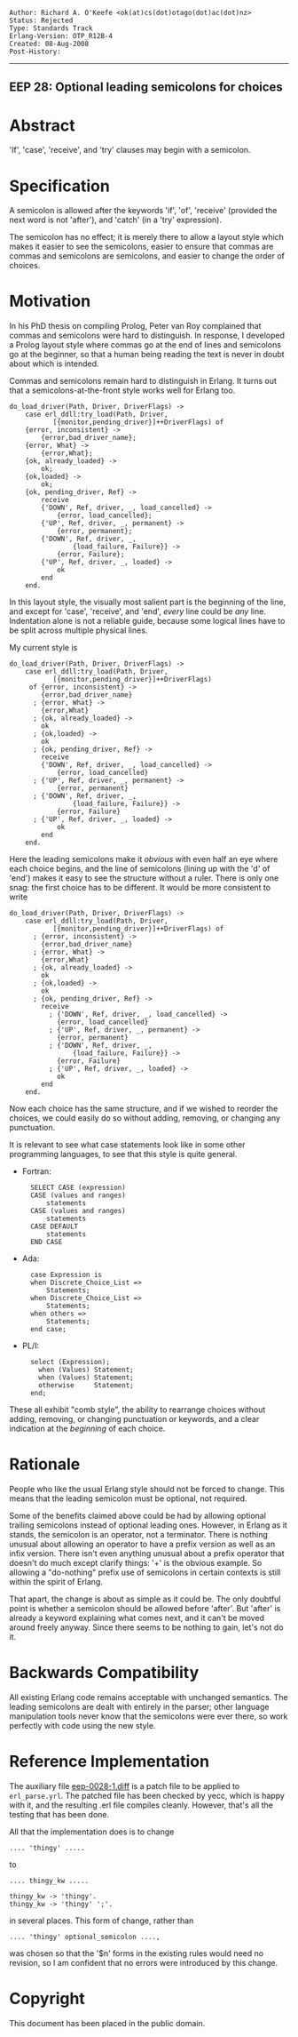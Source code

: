     Author: Richard A. O'Keefe <ok(at)cs(dot)otago(dot)ac(dot)nz>
    Status: Rejected
    Type: Standards Track
    Erlang-Version: OTP_R12B-4
    Created: 08-Aug-2008
    Post-History:
****
EEP 28: Optional leading semicolons for choices
----

Abstract
========

'If', 'case', 'receive', and 'try' clauses may begin with a semicolon.

Specification
=============

A semicolon is allowed after the keywords 'if', 'of',
'receive' (provided the next word is not 'after'),
and 'catch' (in a 'try' expression).

The semicolon has no effect; it is merely there to allow
a layout style which makes it easier to see the semicolons,
easier to ensure that commas are commas and semicolons are
semicolons, and easier to change the order of choices.

Motivation
==========

In his PhD thesis on compiling Prolog, Peter van Roy complained
that commas and semicolons were hard to distinguish.  In response,
I developed a Prolog layout style where commas go at the end of
lines and semicolons go at the beginner, so that a human being
reading the text is never in doubt about which is intended.

Commas and semicolons remain hard to distinguish in Erlang.
It turns out that a semicolons-at-the-front style works well
for Erlang too.

    do_load_driver(Path, Driver, DriverFlags) ->
        case erl_ddll:try_load(Path, Driver,
               [{monitor,pending_driver}]++DriverFlags) of
        {error, inconsistent} ->
            {error,bad_driver_name};
        {error, What} ->
            {error,What};
        {ok, already_loaded} ->
            ok;
        {ok,loaded} ->
            ok;
        {ok, pending_driver, Ref} ->
            receive
            {'DOWN', Ref, driver, _, load_cancelled} ->
                {error, load_cancelled};
            {'UP', Ref, driver, _, permanent} ->
                {error, permanent};
            {'DOWN', Ref, driver, _,
                    {load_failure, Failure}} ->
                {error, Failure};
            {'UP', Ref, driver, _, loaded} ->
                ok
            end
        end.

In this layout style, the visually most salient part is the
beginning of the line, and except for 'case', 'receive', and
'end', _every_ line could be _any_ line.  Indentation alone
is not a reliable guide, because some logical lines have to
be split across multiple physical lines.

My current style is

    do_load_driver(Path, Driver, DriverFlags) ->
        case erl_ddll:try_load(Path, Driver,
               [{monitor,pending_driver}]++DriverFlags)
         of {error, inconsistent} ->
            {error,bad_driver_name}
          ; {error, What} ->
            {error,What}
          ; {ok, already_loaded} ->
            ok
          ; {ok,loaded} ->
            ok
          ; {ok, pending_driver, Ref} ->
            receive
            {'DOWN', Ref, driver, _, load_cancelled} ->
                {error, load_cancelled}
          ; {'UP', Ref, driver, _, permanent} ->
                {error, permanent}
          ; {'DOWN', Ref, driver, _,
                    {load_failure, Failure}} ->
                {error, Failure}
          ; {'UP', Ref, driver, _, loaded} ->
                ok
            end
        end.

Here the leading semicolons make it _obvious_ with even half
an eye where each choice begins, and the line of semicolons
(lining up with the 'd' of 'end') makes it easy to see the
structure without a ruler.  There is only one snag:  the
first choice has to be different.  It would be more consistent
to write

    do_load_driver(Path, Driver, DriverFlags) ->
        case erl_ddll:try_load(Path, Driver,
               [{monitor,pending_driver}]++DriverFlags) of
          ; {error, inconsistent} ->
            {error,bad_driver_name}
          ; {error, What} ->
            {error,What}
          ; {ok, already_loaded} ->
            ok
          ; {ok,loaded} ->
            ok
          ; {ok, pending_driver, Ref} ->
            receive
              ; {'DOWN', Ref, driver, _, load_cancelled} ->
                {error, load_cancelled}
              ; {'UP', Ref, driver, _, permanent} ->
                {error, permanent}
              ; {'DOWN', Ref, driver, _,
                    {load_failure, Failure}} ->
                {error, Failure}
              ; {'UP', Ref, driver, _, loaded} ->
                ok
            end
        end.

Now each choice has the same structure, and if we wished to
reorder the choices, we could easily do so without adding,
removing, or changing any punctuation.

It is relevant to see what case statements look like in some other
programming languages, to see that this style is quite general.

* Fortran:

        SELECT CASE (expression)
        CASE (values and ranges)
            statements
        CASE (values and ranges)
            statements
        CASE DEFAULT
            statements
        END CASE

* Ada:

        case Expression is
        when Discrete_Choice_List =>
            Statements;
        when Discrete_Choice_List =>
            Statements;
        when others =>
            Statements;
        end case;

* PL/I:

        select (Expression);
          when (Values) Statement;
          when (Values) Statement;
          otherwise     Statement;
        end;

These all exhibit "comb style", the ability to rearrange choices
without adding, removing, or changing punctuation or keywords,
and a clear indication at the _beginning_ of each choice.

Rationale
=========

People who like the usual Erlang style should not be forced to
change.  This means that the leading semicolon must be optional,
not required.

Some of the benefits claimed above could be had by allowing
optional trailing semicolons instead of optional leading ones.
However, in Erlang as it stands, the semicolon is an operator,
not a terminator.  There is nothing unusual about allowing an
operator to have a prefix version as well as an infix version.
There isn't even anything unusual about a prefix operator that
doesn't do much except clarify things: '+' is the obvious
example.  So allowing a "do-nothing" prefix use of semicolons
in certain contexts is still within the spirit of Erlang.

That apart, the change is about as simple as it could be.
The only doubtful point is whether a semicolon should be
allowed before 'after'.  But 'after' is already a keyword
explaining what comes next, and it can't be moved around
freely anyway.  Since there seems to be nothing to gain,
let's not do it.

Backwards Compatibility
=======================

All existing Erlang code remains acceptable with unchanged
semantics.  The leading semicolons are dealt with entirely in
the parser; other language manipulation tools never know that
the semicolons were ever there, so work perfectly with code
using the new style.

Reference Implementation
========================

The auxiliary file [eep-0028-1.diff][]
is a patch file to be applied to `erl_parse.yrl`.
The patched file has been checked by yecc, which is happy
with it, and the resulting .erl file compiles cleanly.
However, that's all the testing that has been done.

All that the implementation does is to change

    .... 'thingy' .....

to

    .... thingy_kw .....

    thingy_kw -> 'thingy'.
    thingy_kw -> 'thingy' ';'.

in several places.  This form of change, rather than

    .... 'thingy' optional_semicolon ....,

was chosen so that the '$n' forms in the existing rules would
need no revision, so I am confident that no errors were
introduced by this change.

[eep-0028-1.diff]: eep-0028-1.diff
    "Diff to apply to erl_parse.yrl"

Copyright
=========

This document has been placed in the public domain.

[EmacsVar]: <> "Local Variables:"
[EmacsVar]: <> "mode: indented-text"
[EmacsVar]: <> "indent-tabs-mode: nil"
[EmacsVar]: <> "sentence-end-double-space: t"
[EmacsVar]: <> "fill-column: 70"
[EmacsVar]: <> "coding: utf-8"
[EmacsVar]: <> "End:"
